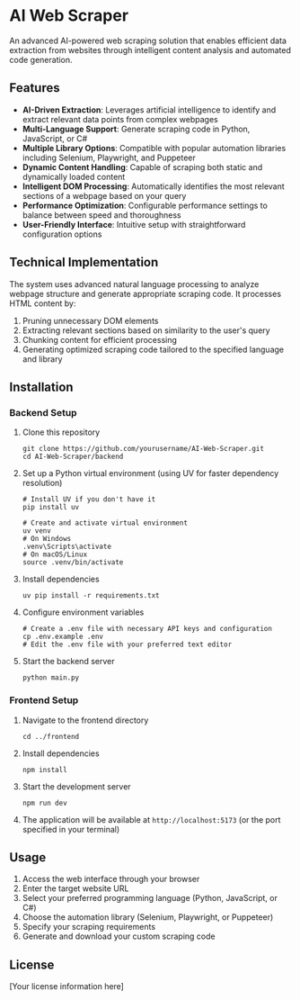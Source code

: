 # AI Web Scraper

An advanced AI-powered web scraping solution that enables efficient data extraction from websites through intelligent content analysis and automated code generation.

## Features

- **AI-Driven Extraction**: Leverages artificial intelligence to identify and extract relevant data points from complex webpages
- **Multi-Language Support**: Generate scraping code in Python, JavaScript, or C#
- **Multiple Library Options**: Compatible with popular automation libraries including Selenium, Playwright, and Puppeteer
- **Dynamic Content Handling**: Capable of scraping both static and dynamically loaded content
- **Intelligent DOM Processing**: Automatically identifies the most relevant sections of a webpage based on your query
- **Performance Optimization**: Configurable performance settings to balance between speed and thoroughness
- **User-Friendly Interface**: Intuitive setup with straightforward configuration options

## Technical Implementation

The system uses advanced natural language processing to analyze webpage structure and generate appropriate scraping code. It processes HTML content by:

1. Pruning unnecessary DOM elements
2. Extracting relevant sections based on similarity to the user's query
3. Chunking content for efficient processing
4. Generating optimized scraping code tailored to the specified language and library

## Installation

### Backend Setup

1. Clone this repository
   ```
   git clone https://github.com/yourusername/AI-Web-Scraper.git
   cd AI-Web-Scraper/backend
   ```

2. Set up a Python virtual environment (using UV for faster dependency resolution)
   ```
   # Install UV if you don't have it
   pip install uv

   # Create and activate virtual environment
   uv venv
   # On Windows
   .venv\Scripts\activate
   # On macOS/Linux
   source .venv/bin/activate
   ```

3. Install dependencies
   ```
   uv pip install -r requirements.txt
   ```

4. Configure environment variables
   ```
   # Create a .env file with necessary API keys and configuration
   cp .env.example .env
   # Edit the .env file with your preferred text editor
   ```

5. Start the backend server
   ```
   python main.py
   ```

### Frontend Setup

1. Navigate to the frontend directory
   ```
   cd ../frontend
   ```

2. Install dependencies
   ```
   npm install
   ```

3. Start the development server
   ```
   npm run dev
   ```

4. The application will be available at `http://localhost:5173` (or the port specified in your terminal)

## Usage

1. Access the web interface through your browser
2. Enter the target website URL
3. Select your preferred programming language (Python, JavaScript, or C#)
4. Choose the automation library (Selenium, Playwright, or Puppeteer)
5. Specify your scraping requirements
6. Generate and download your custom scraping code

## License

[Your license information here]


